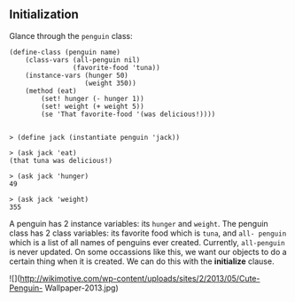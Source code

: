 ## Initialization

Glance through the `penguin` class:

    
    (define-class (penguin name)
        (class-vars (all-penguin nil)
                    (favorite-food 'tuna))
        (instance-vars (hunger 50)
                       (weight 350))
        (method (eat)
            (set! hunger (- hunger 1))
            (set! weight (+ weight 5))
            (se 'That favorite-food '(was delicious!))))
    
    
    > (define jack (instantiate penguin 'jack))
    
    > (ask jack 'eat)
    (that tuna was delicious!)
    
    > (ask jack 'hunger)
    49
    
    > (ask jack 'weight)
    355
    

A penguin has 2 instance variables: its `hunger` and `weight`. The penguin
class has 2 class variables: its favorite food which is `tuna`, and `all-
penguin` which is a list of all names of penguins ever created. Currently,
`all-penguin` is never updated. On some occassions like this, we want our
objects to do a certain thing when it is created. We can do this with the
**initialize** clause.

![](http://wikimotive.com/wp-content/uploads/sites/2/2013/05/Cute-Penguin-
Wallpaper-2013.jpg)

